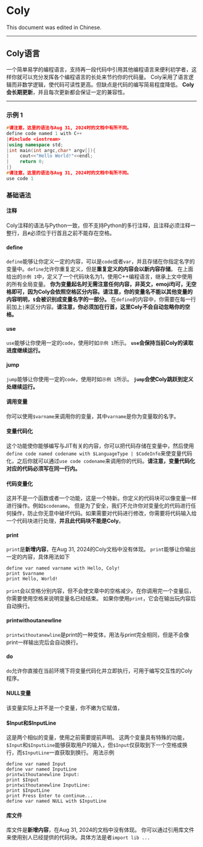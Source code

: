 # Coly

This document was edited in Chinese.

---

## Coly语言

一个简单易学的编程语言，支持再一段代码中引用其他编程语言来便利初学者，这样你就可以充分发挥各个编程语言的长处来节约你的代码量。
Coly采用了语言逻辑而非数学逻辑，使代码可读性更高。但缺点是代码的编写简易程度降低。
**Coly会长期更新**，并且每次更新都会保证一定的兼容性。

---

### 示例 1

```cpp
#请注意，这里的语法与Aug 31, 2024时的文档中有所不同。
define code named 1 with C++
|#include <iostream>
|using namespace std;
|int main(int argc,char* argv[]){
|    cout<<"Hello World!"<<endl;
|    return 0;
|}
#请注意，这里的语法与Aug 31, 2024时的文档中有所不同。
use code 1
```

### 基础语法

#### 注释

Coly注释的语法与Python一致，但不支持Python的多行注释，且注释必须注释一整行，且`#`必须位于行首且之前不能存在空格。
#### define

`define`能够让你定义一定的内容，可以是`code`或者`var`，并且存储在你指定名字的变量中。`define`允许你重复定义，但是**重复定义的内容会以新内容存储**。
在上面给出的`示例 1`中，定义了一个代码块名为1，使用C++编程语言，继承上文中使用的所有全局变量。
**你为变量起名时无需注意任何内容，非英文，emoji均可，无空格即可，因为Coly会依照空格区分内容。请注意，你的变量名不能以其他变量的内容明明，`$`会被识别成变量名字的一部分。**
在`define`的内容中，你需要在每一行前加上`|`来区分内容。**请注意，你必须加在行首，这里Coly不会自动忽略你的空格。**

#### use

`use`能够让你使用一定的`code`，使用时如`示例 1`所示。
**`use`会保持当前Coly的读取进度继续运行。**

#### jump

`jump`能够让你使用一定的`code`，使用时如`示例 1`所示。
**`jump`会使Coly跳跃到定义处继续运行。**

#### 调用变量

你可以使用`$varname`来调用你的变量，其中`varname`是你为变量取的名字。

#### 变量代码化

这个功能使你能够编写与JIT有关的内容，你可以把代码存储在变量中，然后使用`define code named codename with $LanguageType | $CodeInfo`来使变量代码化，之后你就可以通过`use code codename`来调用你的代码。**请注意，变量代码化对应的代码必须写在同一行内。**

#### 代码变量化

这并不是一个函数或者一个功能，这是一个特新。你定义的代码块可以像变量一样进行操作。例如`$codename`。
但是为了安全，我们不允许你对变量化的代码进行任何操作，防止你无意中破坏代码。如果需要对代码进行修改，你需要将代码输入给一个代码块进行处理，**并且此代码块不能是Coly**。

#### print

`print`是**新增内容**，在Aug 31, 2024的Coly文档中没有体现。
`print`能够让你输出一定的内容，具体用法如下
```coly
define var named varname with Hello, Coly!
print $varname
print Hello, World!
```
`print`会以空格分别内容，但不会使文章中的空格减少。在你调用完一个变量后，你需要使用空格来说明变量名已经结束。
如果你使用`print`，它会在输出玩内容后自动换行。

#### printwithoutanewline

`printwithoutanewline`是print的一种变体，用法与print完全相同，但是不会像print一样输出完后会自动换行。

#### do

`do`允许你直接在当前环境下将变量代码化并立即执行，可用于编写交互性的Coly程序。

#### NULL变量

该变量实际上并不是一个变量，你不嫩为它赋值，

#### \$Input和\$InputLine

这是两个相似的变量，使用之前需要提前声明。
这两个变量具有特殊的功能，`$Input`和`$InputLine`能够获取用户的输入，但`$Input`仅获取到下一个空格或换行，而`$InputLine`一直获取到换行。
用法示例
```Coly
define var named Input
define var named InputLine
printwithoutanewline Input:
print $Input
printwithoutanewline InputLine:
print $InputLine
print Press Enter to continue...
define var named NULL with $InputLine
```

#### 库文件

库文件是**新增内容**，在Aug 31, 2024的文档中没有体现。
你可以通过引用库文件来使用别人已经提供的代码块。具体方法是者`import lib ...`